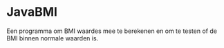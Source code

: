 # JavaBMI

Een programma om BMI waardes mee te berekenen en om te testen of de BMI binnen normale waarden is.